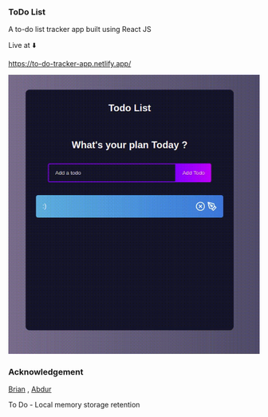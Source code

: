 ### ToDo List

A to-do list tracker app built using React JS 

Live at ⬇️

https://to-do-tracker-app.netlify.app/

![Figure](https://github.com/sreshu/ToDoApp/blob/main/demo/todo.gif)

### Acknowledgement

[Brian](https://github.com/briancodex/) , [Abdur](https://github.com/arkalim/)

To Do - Local memory storage retention 

